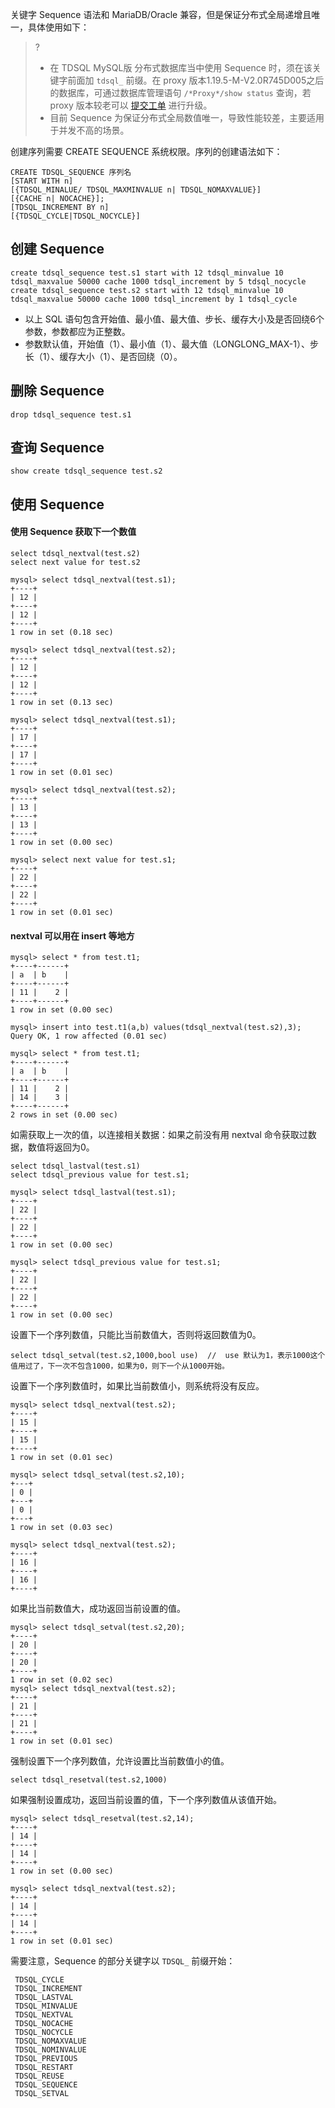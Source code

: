 关键字 Sequence 语法和 MariaDB/Oracle 兼容，但是保证分布式全局递增且唯一，具体使用如下：

>?
>- 在 TDSQL MySQL版 分布式数据库当中使用 Sequence 时，须在该关键字前面加 `tdsql_` 前缀。在 proxy 版本1.19.5-M-V2.0R745D005之后的数据库，可通过数据库管理语句 `/*Proxy*/show status` 查询，若 proxy 版本较老可以 [提交工单](https://console.cloud.tencent.com/workorder/category) 进行升级。
>- 目前 Sequence 为保证分布式全局数值唯一，导致性能较差，主要适用于并发不高的场景。

创建序列需要 CREATE SEQUENCE 系统权限。序列的创建语法如下：
```
CREATE TDSQL_SEQUENCE 序列名
[START WITH n]
[{TDSQL_MINALUE/ TDSQL_MAXMINVALUE n| TDSQL_NOMAXVALUE}]
[{CACHE n| NOCACHE}];
[TDSQL_INCREMENT BY n]
[{TDSQL_CYCLE|TDSQL_NOCYCLE}]
```

## 创建 Sequence
```
create tdsql_sequence test.s1 start with 12 tdsql_minvalue 10 tdsql_maxvalue 50000 cache 1000 tdsql_increment by 5 tdsql_nocycle
create tdsql_sequence test.s2 start with 12 tdsql_minvalue 10 tdsql_maxvalue 50000 cache 1000 tdsql_increment by 1 tdsql_cycle
```
- 以上 SQL 语句包含开始值、最小值、最大值、步长、缓存大小及是否回绕6个参数，参数都应为正整数。
- 参数默认值，开始值（1）、最小值（1）、最大值（LONGLONG_MAX-1）、步长（1）、缓存大小（1）、是否回绕（0）。

## 删除 Sequence
```
drop tdsql_sequence test.s1
```

## 查询 Sequence
```
show create tdsql_sequence test.s2
```

## 使用 Sequence
#### 使用 Sequence 获取下一个数值
```
select tdsql_nextval(test.s2)
select next value for test.s2
```

```
mysql> select tdsql_nextval(test.s1);
+----+
| 12 |
+----+
| 12 |
+----+
1 row in set (0.18 sec)

mysql> select tdsql_nextval(test.s2);
+----+
| 12 |
+----+
| 12 |
+----+
1 row in set (0.13 sec)

mysql> select tdsql_nextval(test.s1);
+----+
| 17 |
+----+
| 17 |
+----+
1 row in set (0.01 sec)

mysql> select tdsql_nextval(test.s2);
+----+
| 13 |
+----+
| 13 |
+----+
1 row in set (0.00 sec)

mysql> select next value for test.s1;
+----+
| 22 |
+----+
| 22 |
+----+
1 row in set (0.01 sec)
```

#### nextval 可以用在 insert 等地方
```
mysql> select * from test.t1;
+----+------+
| a  | b    |
+----+------+
| 11 |    2 |
+----+------+
1 row in set (0.00 sec)

mysql> insert into test.t1(a,b) values(tdsql_nextval(test.s2),3);
Query OK, 1 row affected (0.01 sec)

mysql> select * from test.t1;
+----+------+
| a  | b    |
+----+------+
| 11 |    2 |
| 14 |    3 |
+----+------+
2 rows in set (0.00 sec)
```

如需获取上一次的值，以连接相关数据：如果之前没有用 nextval 命令获取过数据，数值将返回为0。
```
select tdsql_lastval(test.s1)
select tdsql_previous value for test.s1;
```

```
mysql> select tdsql_lastval(test.s1);
+----+
| 22 |
+----+
| 22 |
+----+
1 row in set (0.00 sec)

mysql> select tdsql_previous value for test.s1;
+----+
| 22 |
+----+
| 22 |
+----+
1 row in set (0.00 sec)
```

设置下一个序列数值，只能比当前数值大，否则将返回数值为0。
```
select tdsql_setval(test.s2,1000,bool use)  //  use 默认为1，表示1000这个值用过了，下一次不包含1000，如果为0，则下一个从1000开始。
```

设置下一个序列数值时，如果比当前数值小，则系统将没有反应。
```
mysql> select tdsql_nextval(test.s2);
+----+
| 15 |
+----+
| 15 |
+----+
1 row in set (0.01 sec)

mysql> select tdsql_setval(test.s2,10);
+---+
| 0 |
+---+
| 0 |
+---+
1 row in set (0.03 sec)

mysql> select tdsql_nextval(test.s2);
+----+
| 16 |
+----+
| 16 |
+----+
```

如果比当前数值大，成功返回当前设置的值。
```
mysql> select tdsql_setval(test.s2,20);
+----+
| 20 |
+----+
| 20 |
+----+
1 row in set (0.02 sec)
mysql> select tdsql_nextval(test.s2);
+----+
| 21 |
+----+
| 21 |
+----+
1 row in set (0.01 sec)
```

强制设置下一个序列数值，允许设置比当前数值小的值。
```
select tdsql_resetval(test.s2,1000)
```

如果强制设置成功，返回当前设置的值，下一个序列数值从该值开始。
```
mysql> select tdsql_resetval(test.s2,14);
+----+
| 14 |
+----+
| 14 |
+----+
1 row in set (0.00 sec)

mysql> select tdsql_nextval(test.s2);
+----+
| 14 |
+----+
| 14 |
+----+
1 row in set (0.01 sec)
```

需要注意，Sequence 的部分关键字以 `TDSQL_` 前缀开始：
```
 TDSQL_CYCLE
 TDSQL_INCREMENT
 TDSQL_LASTVAL  
 TDSQL_MINVALUE 
 TDSQL_NEXTVAL  
 TDSQL_NOCACHE  
 TDSQL_NOCYCLE  
 TDSQL_NOMAXVALUE
 TDSQL_NOMINVALUE
 TDSQL_PREVIOUS 
 TDSQL_RESTART  
 TDSQL_REUSE    
 TDSQL_SEQUENCE 
 TDSQL_SETVAL   
```
